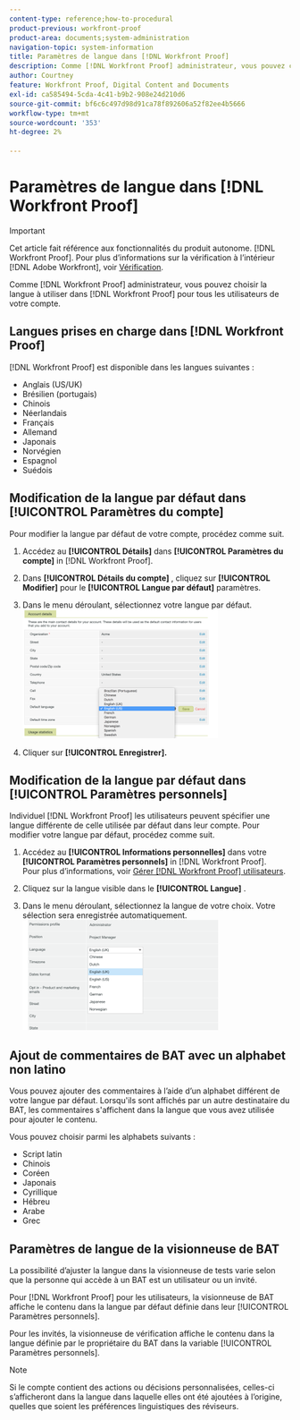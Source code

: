 ```yaml
---
content-type: reference;how-to-procedural
product-previous: workfront-proof
product-area: documents;system-administration
navigation-topic: system-information
title: Paramètres de langue dans [!DNL Workfront Proof]
description: Comme [!DNL Workfront Proof] administrateur, vous pouvez choisir la langue à utiliser dans [!DNL Workfront Proof] pour tous les utilisateurs de votre compte.
author: Courtney
feature: Workfront Proof, Digital Content and Documents
exl-id: ca585494-5cda-4c41-b9b2-908e24d210d6
source-git-commit: bf6c6c497d98d91ca78f892606a52f82ee4b5666
workflow-type: tm+mt
source-wordcount: '353'
ht-degree: 2%

---
```


# Paramètres de langue dans [!DNL Workfront Proof]

>[!IMPORTANT]
>
>Cet article fait référence aux fonctionnalités du produit autonome. [!DNL Workfront Proof]. Pour plus d’informations sur la vérification à l’intérieur [!DNL Adobe Workfront], voir [Vérification](../../../review-and-approve-work/proofing/proofing.md).

Comme [!DNL Workfront Proof] administrateur, vous pouvez choisir la langue à utiliser dans [!DNL Workfront Proof] pour tous les utilisateurs de votre compte.

## Langues prises en charge dans [!DNL Workfront Proof]

[!DNL Workfront Proof] est disponible dans les langues suivantes :

* Anglais (US/UK)
* Brésilien (portugais)
* Chinois
* Néerlandais
* Français
* Allemand
* Japonais
* Norvégien
* Espagnol
* Suédois

## Modification de la langue par défaut dans [!UICONTROL Paramètres du compte]

Pour modifier la langue par défaut de votre compte, procédez comme suit.

1. Accédez au **[!UICONTROL Détails]** dans **[!UICONTROL Paramètres du compte]** in [!DNL Workfront Proof].

1. Dans **[!UICONTROL Détails du compte]** , cliquez sur **[!UICONTROL Modifier]** pour le **[!UICONTROL Langue par défaut]** paramètres.

1. Dans le menu déroulant, sélectionnez votre langue par défaut.\
   ![account_language_setting.png](assets/account-language-setting-350x230.png)

1. Cliquer sur **[!UICONTROL Enregistrer].**

## Modification de la langue par défaut dans [!UICONTROL Paramètres personnels]

Individuel [!DNL Workfront Proof] les utilisateurs peuvent spécifier une langue différente de celle utilisée par défaut dans leur compte. Pour modifier votre langue par défaut, procédez comme suit.

1. Accédez au **[!UICONTROL Informations personnelles]** dans votre **[!UICONTROL Paramètres personnels]** in [!DNL Workfront Proof].\
   Pour plus d’informations, voir [Gérer [!DNL Workfront Proof] utilisateurs](../../../workfront-proof/wp-acct-admin/account-settings/manage-wp-users.md).

1. Cliquez sur la langue visible dans le **[!UICONTROL Langue]** .
1. Dans le menu déroulant, sélectionnez la langue de votre choix. Votre sélection sera enregistrée automatiquement.\
   ![personal_language_setting.png](assets/personal-language-setting-350x197.png)

## Ajout de commentaires de BAT avec un alphabet non latino

Vous pouvez ajouter des commentaires à l’aide d’un alphabet différent de votre langue par défaut. Lorsqu&#39;ils sont affichés par un autre destinataire du BAT, les commentaires s&#39;affichent dans la langue que vous avez utilisée pour ajouter le contenu.

Vous pouvez choisir parmi les alphabets suivants :

* Script latin
* Chinois
* Coréen
* Japonais
* Cyrillique
* Hébreu
* Arabe
* Grec

## Paramètres de langue de la visionneuse de BAT

La possibilité d’ajuster la langue dans la visionneuse de tests varie selon que la personne qui accède à un BAT est un utilisateur ou un invité.

Pour [!DNL Workfront Proof] pour les utilisateurs, la visionneuse de BAT affiche le contenu dans la langue par défaut définie dans leur [!UICONTROL Paramètres personnels].

Pour les invités, la visionneuse de vérification affiche le contenu dans la langue définie par le propriétaire du BAT dans la variable [!UICONTROL Paramètres personnels].

>[!NOTE]
>
>Si le compte contient des actions ou décisions personnalisées, celles-ci s’afficheront dans la langue dans laquelle elles ont été ajoutées à l’origine, quelles que soient les préférences linguistiques des réviseurs.
